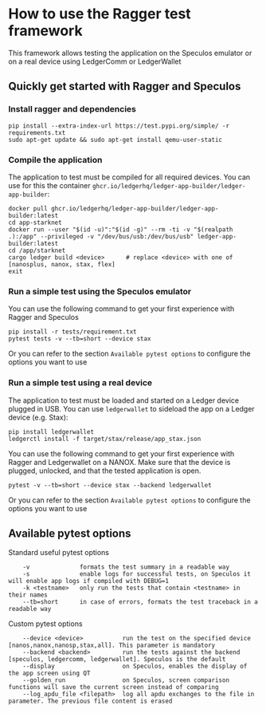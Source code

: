 # How to use the Ragger test framework

This framework allows testing the application on the Speculos emulator or on a real device using LedgerComm or LedgerWallet


## Quickly get started with Ragger and Speculos

### Install ragger and dependencies

```
pip install --extra-index-url https://test.pypi.org/simple/ -r requirements.txt
sudo apt-get update && sudo apt-get install qemu-user-static
```

### Compile the application

The application to test must be compiled for all required devices.
You can use for this the container `ghcr.io/ledgerhq/ledger-app-builder/ledger-app-builder`:
```
docker pull ghcr.io/ledgerhq/ledger-app-builder/ledger-app-builder:latest
cd app-starknet 
docker run --user "$(id -u)":"$(id -g)" --rm -ti -v "$(realpath .):/app" --privileged -v "/dev/bus/usb:/dev/bus/usb" ledger-app-builder:latest
cd /app/starknet
cargo ledger build <device>      # replace <device> with one of [nanosplus, nanox, stax, flex]
exit
```

### Run a simple test using the Speculos emulator

You can use the following command to get your first experience with Ragger and Speculos
```
pip install -r tests/requirement.txt
pytest tests -v --tb=short --device stax
```
Or you can refer to the section `Available pytest options` to configure the options you want to use


### Run a simple test using a real device

The application to test must be loaded and started on a Ledger device plugged in USB.
You can use `ledgerwallet` to sideload the app on a Ledger device (e.g. Stax):
```
pip install ledgerwallet
ledgerctl install -f target/stax/release/app_stax.json
```

You can use the following command to get your first experience with Ragger and Ledgerwallet on a NANOX.
Make sure that the device is plugged, unlocked, and that the tested application is open.
```
pytest -v --tb=short --device stax --backend ledgerwallet
```
Or you can refer to the section `Available pytest options` to configure the options you want to use


## Available pytest options

Standard useful pytest options
```
    -v              formats the test summary in a readable way
    -s              enable logs for successful tests, on Speculos it will enable app logs if compiled with DEBUG=1
    -k <testname>   only run the tests that contain <testname> in their names
    --tb=short      in case of errors, formats the test traceback in a readable way
``` 

Custom pytest options
```
    --device <device>           run the test on the specified device [nanos,nanox,nanosp,stax,all]. This parameter is mandatory
    --backend <backend>         run the tests against the backend [speculos, ledgercomm, ledgerwallet]. Speculos is the default
    --display                   on Speculos, enables the display of the app screen using QT
    --golden_run                on Speculos, screen comparison functions will save the current screen instead of comparing
    --log_apdu_file <filepath>  log all apdu exchanges to the file in parameter. The previous file content is erased
``` 


